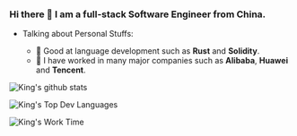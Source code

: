 ### Hi there 👋 I am a full-stack Software Engineer from China.

- Talking about Personal Stuffs:

  - 🏅 Good at language development such as **Rust** and **Solidity**.
  - 🏰 I have worked in many major companies such as **Alibaba**, **Huawei** and **Tencent**.


![King's github stats](https://github-readme-stats.vercel.app/api?username=lispking&show_icons=true&theme=dracula)

![King's Top Dev Languages](https://github-readme-stats.vercel.app/api/top-langs?username=lispking&show_icons=true&locale=en&layout=compact&theme=dracula)

![King's Work Time](https://github-readme-streak-stats.herokuapp.com/?user=lispking&theme=dracula)
